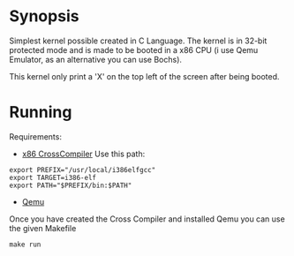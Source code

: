 # Synopsis

Simplest kernel possible created in C Language.
The kernel is in 32-bit protected mode and is made to be booted in a x86 CPU (i use Qemu Emulator, as an alternative you can use Bochs).

This kernel only print a 'X' on the top left of the screen after being booted.
# Running

Requirements:
* [x86 CrossCompiler](http://wiki.osdev.org/GCC_Cross-Compiler)
Use this path:
```
export PREFIX="/usr/local/i386elfgcc"
export TARGET=i386-elf
export PATH="$PREFIX/bin:$PATH"
```
* [Qemu](http://www.qemu.org/)

Once you have created the Cross Compiler and installed Qemu you can use the given Makefile
```
make run
```
